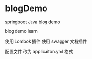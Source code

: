 # blogDemo
springboot Java blog  demo


blog demo learn 

使用 Lombok 插件
使用 swagger 文档插件
 
配置文件 改为 applicaiton.yml 格式